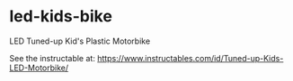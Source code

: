 # led-kids-bike
LED Tuned-up Kid's Plastic Motorbike

See the instructable at:
https://www.instructables.com/id/Tuned-up-Kids-LED-Motorbike/
